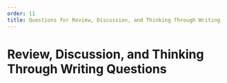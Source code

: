 ```yaml
---
order: 11
title: Questions for Review, Discussion, and Thinking Through Writing
---
```


# Review, Discussion, and Thinking Through Writing Questions